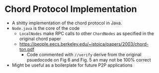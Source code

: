 # Chord Protocol Implementation

- A shitty implementation of the chord protocol in Java.
- ```Node.java``` is the core of the code
  - ```LocalNodes``` make RPC calls to other ```ChordNodes``` as specified in the original chord paper
  - https://people.eecs.berkeley.edu/~istoica/papers/2003/chord-ton.pdf
    - Code commented with ```//verify``` derive from the original psuedocode on Fig 6 and Fig. 5 an may not be 100% correct
- Might be useful as a boilerplate for future P2P applications
